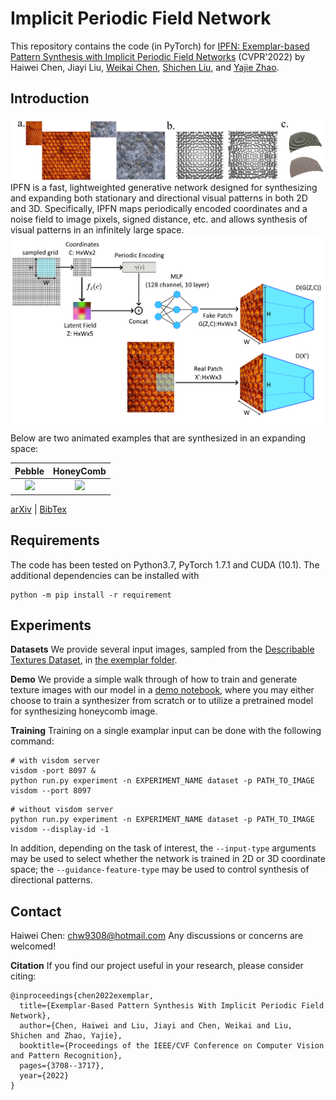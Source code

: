 # Implicit Periodic Field Network

This repository contains the code (in PyTorch) for [IPFN: Exemplar-based Pattern Synthesis with Implicit Periodic Field Networks](https://arxiv.org/abs/2204.01671)  (CVPR'2022) by Haiwei Chen, Jiayi Liu, [Weikai Chen](http://chenweikai.github.io/), [Shichen Liu](https://shichenliu.github.io/), and [Yajie Zhao](https://www.yajie-zhao.com/).

## Introduction
![](https://github.com/nintendops/IPFN/blob/main/media/teaser.png)
IPFN is a fast, lightweighted generative network designed for synthesizing and expanding both stationary and directional visual patterns in both 2D and 3D.  Specifically, IPFN maps periodically encoded coordinates and a noise field to image pixels, signed distance, etc. and allows synthesis of visual patterns in an infinitely large space. 
![](https://github.com/nintendops/IPFN/blob/main/media/network.png)
Below are two animated examples that are synthesized in an expanding space:

Pebble             |  HoneyComb
:-------------------------:|:-------------------------:
![](https://github.com/nintendops/IPFN/blob/main/media/pebble_animated.gif)  |  ![](https://github.com/nintendops/IPFN/blob/main/media/comb_animated.gif)

[arXiv](https://arxiv.org/abs/2204.01671)  | [BibTex](#contact)


## Requirements

The code has been tested on Python3.7, PyTorch 1.7.1 and CUDA (10.1). The additional dependencies can be installed with 
```
python -m pip install -r requirement
```

## Experiments

**Datasets**
We provide several input images, sampled from the [Describable Textures Dataset](https://www.robots.ox.ac.uk/~vgg/data/dtd/), in [the exemplar folder](https://github.com/nintendops/IPFN/blob/main/exemplars/images). 

**Demo**
We provide a simple walk through of how to train and generate texture images with our model in a [demo notebook](https://colab.research.google.com/github/nintendops/IPFN/blob/main/demo.ipynb), where you may either choose to train a synthesizer from scratch or to utilize a pretrained model for synthesizing honeycomb image.

**Training**
Training on a single examplar input can be done with the following command:
```
# with visdom server
visdom -port 8097 &
python run.py experiment -n EXPERIMENT_NAME dataset -p PATH_TO_IMAGE visdom --port 8097
```
```
# without visdom server
python run.py experiment -n EXPERIMENT_NAME dataset -p PATH_TO_IMAGE visdom --display-id -1
```

In addition, depending on the task of interest, the `--input-type` arguments may be used to select whether the network is trained in 2D or 3D coordinate space; the `--guidance-feature-type` may be used to control synthesis of directional patterns.

## Contact

Haiwei Chen: chw9308@hotmail.com
Any discussions or concerns are welcomed!

**Citation**
If you find our project useful in your research, please consider citing:

```
@inproceedings{chen2022exemplar,
  title={Exemplar-Based Pattern Synthesis With Implicit Periodic Field Network},
  author={Chen, Haiwei and Liu, Jiayi and Chen, Weikai and Liu, Shichen and Zhao, Yajie},
  booktitle={Proceedings of the IEEE/CVF Conference on Computer Vision and Pattern Recognition},
  pages={3708--3717},
  year={2022}
}
```
